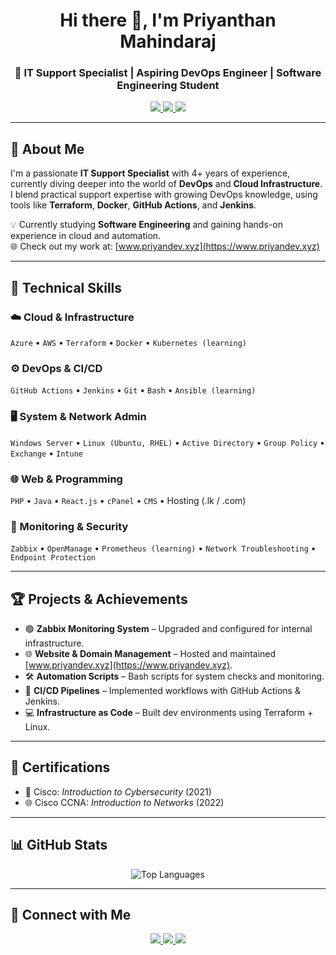<h1 align="center">Hi there 👋, I'm Priyanthan Mahindaraj</h1>
<h3 align="center">🚀 IT Support Specialist | Aspiring DevOps Engineer | Software Engineering Student</h3>

<p align="center">
  <a href="https://www.linkedin.com/in/priyanthan00/" target="_blank">
    <img src="https://img.shields.io/badge/LinkedIn-%230077B5.svg?style=for-the-badge&logo=linkedin&logoColor=white" />
  </a>
  <a href="mailto:priyanthan.mahindaraj@outlook.com">
    <img src="https://img.shields.io/badge/Email-%230078D4.svg?style=for-the-badge&logo=microsoft-outlook&logoColor=white" />
  </a>
  <a href="https://www.priyandev.xyz" target="_blank">
    <img src="https://img.shields.io/badge/Portfolio-%23000000.svg?style=for-the-badge&logo=About.me&logoColor=white" />
  </a>
</p>

---

## 🎯 About Me

I'm a passionate **IT Support Specialist** with 4+ years of experience, currently diving deeper into the world of **DevOps** and **Cloud Infrastructure**. I blend practical support expertise with growing DevOps knowledge, using tools like **Terraform**, **Docker**, **GitHub Actions**, and **Jenkins**.

💡 Currently studying **Software Engineering** and gaining hands-on experience in cloud and automation.  
🌐 Check out my work at: [www.priyandev.xyz](https://www.priyandev.xyz)

---

## 🧰 Technical Skills

### ☁️ Cloud & Infrastructure
`Azure` • `AWS` • `Terraform` • `Docker` • `Kubernetes (learning)`

### ⚙️ DevOps & CI/CD
`GitHub Actions` • `Jenkins` • `Git` • `Bash` • `Ansible (learning)`

### 🖥 System & Network Admin
`Windows Server` • `Linux (Ubuntu, RHEL)` • `Active Directory` • `Group Policy` • `Exchange` • `Intune`

### 🌐 Web & Programming
`PHP` • `Java` • `React.js` • `cPanel` • `CMS` • Hosting (.lk / .com)

### 🧠 Monitoring & Security
`Zabbix` • `OpenManage` • `Prometheus (learning)` • `Network Troubleshooting` • `Endpoint Protection`

---

## 🏆 Projects & Achievements

- 🟢 **Zabbix Monitoring System** – Upgraded and configured for internal infrastructure.
- 🌐 **Website & Domain Management** – Hosted and maintained [www.priyandev.xyz](https://www.priyandev.xyz).
- 🛠 **Automation Scripts** – Bash scripts for system checks and monitoring.
- 🚀 **CI/CD Pipelines** – Implemented workflows with GitHub Actions & Jenkins.
- 💻 **Infrastructure as Code** – Built dev environments using Terraform + Linux.

---

## 📜 Certifications

- 🧠 Cisco: *Introduction to Cybersecurity* (2021)  
- 🌐 Cisco CCNA: *Introduction to Networks* (2022)

---

## 📊 GitHub Stats

<p align="center">
  <img src="https://github-readme-stats.vercel.app/api?username=PRIYAN00&show_icons=true&theme=radical&hide_border=false&count_private=true&include_all_commits=true" alt="GitHub Stats" hidden="" />
  <img src="https://github-readme-stats.vercel.app/api/top-langs/?username=PRIYAN00&layout=compact&theme=vue-dark&langs_count=6" alt="Top Languages" />
</p>

---

## 🤝 Connect with Me

<p align="center">
  <a href="mailto:priyanthan.mahindaraj@outlook.com">
    <img src="https://img.shields.io/badge/Outlook-%230078D4.svg?style=for-the-badge&logo=microsoft-outlook&logoColor=white" />
  </a>
  <a href="https://www.linkedin.com/in/priyanthan00/">
    <img src="https://img.shields.io/badge/LinkedIn-%230077B5.svg?style=for-the-badge&logo=linkedin&logoColor=white" />
  </a>
  <a href="https://www.priyandev.xyz">
    <img src="https://img.shields.io/badge/Website-%23000000.svg?style=for-the-badge&logo=About.me&logoColor=white" />
  </a>
</p>
